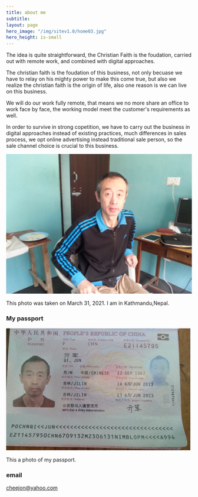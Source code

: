 ```yaml
---
title: about me
subtitle: 
layout: page
hero_image: "/img/sitev1.0/home03.jpg"
hero_height: is-small
---
```


The idea is quite straightforward, the Christian Faith is the foudation, carried out with remote work, and combined with digital approaches.

The christian faith is the foudation of this business, not only becuase we have to relay on his mighty power to make this come true, but also we realize the christian faith is the origin of life, also one reason is we can live on this business.

We will do our work fully remote, that means we no more share an office to work face by face, the working model meet the customer's requirements as well.

In order to survive in strong copetition, we have to carry out the business in digital approaches instead of existing practices, much differences in sales process, we opt online advertising instead traditional sale person, so the sale channel choice is crucial to this business.

![Me](/img/portrait.png)

This photo was taken on March 31, 2021. I am in Kathmandu,Nepal.

### My passport

![MyPassport](/img/pass.jpeg)

This a photo of my passport.

### email

cheejon@yahoo.com
